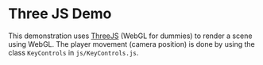 Three JS Demo
===

This demonstration uses [ThreeJS](http://threejs.org) (WebGL for dummies) to render a scene using WebGL. The player movement (camera position) is done by using the class `KeyControls` in `js/KeyControls.js`.
